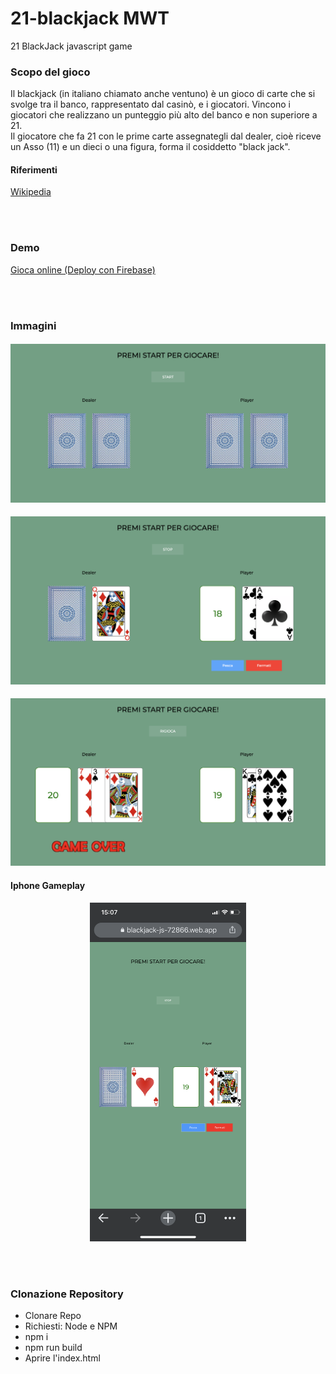 # 21-blackjack  MWT
 21 BlackJack javascript game
 
### Scopo del gioco
Il blackjack (in italiano chiamato anche ventuno) è un gioco di carte che si svolge tra il banco, rappresentato dal casinò, e i giocatori. Vincono i giocatori che realizzano un punteggio più alto del banco e non superiore a 21.\
Il giocatore che fa 21 con le prime carte assegnategli dal dealer, cioè riceve un Asso (11) e un dieci o una figura, forma il cosiddetto "black jack".
#### Riferimenti
[Wikipedia](https://it.wikipedia.org/wiki/Blackjack) 

\
<br/>

### Demo
[Gioca online (Deploy con Firebase)](https://blackjack-js-72866.web.app/)

\
<br/>

### Immagini
#### ![Start Game](<https://github.com/enrimon15/mwt-21-blackjack/blob/main/img_demo/start.png>)

#### ![Gameplay](<https://github.com/enrimon15/mwt-21-blackjack/blob/main/img_demo/gameplay.png>)

#### ![End Game](<https://github.com/enrimon15/mwt-21-blackjack/blob/main/img_demo/game_over.png>)

#### Iphone Gameplay
<p align="center">
  <img src="https://github.com/enrimon15/mwt-21-blackjack/blob/main/img_demo/iphone.PNG" width="250">
</p>

\
<br/>

### Clonazione Repository
- Clonare Repo
- Richiesti: Node e NPM
- npm i
- npm run build
- Aprire l'index.html

